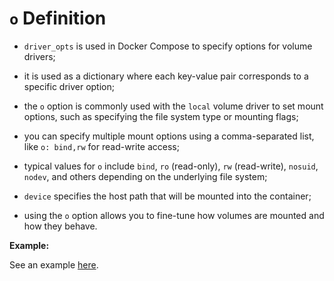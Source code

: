 # `o` Definition

- `driver_opts` is used in Docker Compose to specify options for volume drivers;
- it is used as a dictionary where each key-value pair corresponds to a specific driver option;
- the `o` option is commonly used with the `local` volume driver to set mount options, such as specifying the file system type or mounting flags;


- you can specify multiple mount options using a comma-separated list, like `o: bind,rw` for read-write access;
- typical values for `o` include `bind`, `ro` (read-only), `rw` (read-write), `nosuid`, `nodev`, and others depending on the underlying file system;
- `device` specifies the host path that will be mounted into the container;


- using the `o` option allows you to fine-tune how volumes are mounted and how they behave.

**Example:**

See an example [here](../../type/type.md).
